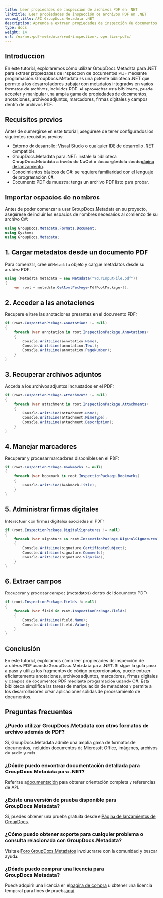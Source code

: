 ```yaml
---
title: Leer propiedades de inspección de archivos PDF en .NET
linktitle: Leer propiedades de inspección de archivos PDF en .NET
second_title: API GroupDocs.Metadata .NET
description: Aprenda a extraer propiedades de inspección de documentos PDF utilizando GroupDocs.Metadata para .NET. Explore anotaciones, archivos adjuntos y más.
type: docs
weight: 14
url: /es/net/pdf-metadata/read-inspection-properties-pdfs/
---
```

## Introducción
En este tutorial, exploraremos cómo utilizar GroupDocs.Metadata para .NET para extraer propiedades de inspección de documentos PDF mediante programación. GroupDocs.Metadata es una potente biblioteca .NET que permite a los desarrolladores trabajar con metadatos integrados en varios formatos de archivos, incluidos PDF. Al aprovechar esta biblioteca, puede acceder y manipular una amplia gama de propiedades de documentos, anotaciones, archivos adjuntos, marcadores, firmas digitales y campos dentro de archivos PDF.
## Requisitos previos
Antes de sumergirse en este tutorial, asegúrese de tener configurados los siguientes requisitos previos:
- Entorno de desarrollo: Visual Studio o cualquier IDE de desarrollo .NET compatible.
-  GroupDocs.Metadata para .NET: instale la biblioteca GroupDocs.Metadata a través de NuGet o descargándola desde[página de lanzamiento](https://releases.groupdocs.com/metadata/net/).
- Conocimientos básicos de C#: se requiere familiaridad con el lenguaje de programación C#.
- Documento PDF de muestra: tenga un archivo PDF listo para probar.

## Importar espacios de nombres
Antes de poder comenzar a usar GroupDocs.Metadata en su proyecto, asegúrese de incluir los espacios de nombres necesarios al comienzo de su archivo C#:
```csharp
using GroupDocs.Metadata.Formats.Document;
using System;
using GroupDocs.Metadata;
```
## 1. Cargar metadatos desde un documento PDF
 Para comenzar, cree un`Metadata` objeto y cargue metadatos desde su archivo PDF:
```csharp
using (Metadata metadata = new Metadata("YourInputFile.pdf"))
{
    var root = metadata.GetRootPackage<PdfRootPackage>();
```
## 2. Acceder a las anotaciones
Recupere e itere las anotaciones presentes en el documento PDF:
```csharp
if (root.InspectionPackage.Annotations != null)
{
    foreach (var annotation in root.InspectionPackage.Annotations)
    {
        Console.WriteLine(annotation.Name);
        Console.WriteLine(annotation.Text);
        Console.WriteLine(annotation.PageNumber);
    }
}
```
## 3. Recuperar archivos adjuntos
Acceda a los archivos adjuntos incrustados en el PDF:
```csharp
if (root.InspectionPackage.Attachments != null)
{
    foreach (var attachment in root.InspectionPackage.Attachments)
    {
        Console.WriteLine(attachment.Name);
        Console.WriteLine(attachment.MimeType);
        Console.WriteLine(attachment.Description);
    }
}
```
## 4. Manejar marcadores
Recuperar y procesar marcadores disponibles en el PDF:
```csharp
if (root.InspectionPackage.Bookmarks != null)
{
    foreach (var bookmark in root.InspectionPackage.Bookmarks)
    {
        Console.WriteLine(bookmark.Title);
    }
}
```
## 5. Administrar firmas digitales
Interactuar con firmas digitales asociadas al PDF:
```csharp
if (root.InspectionPackage.DigitalSignatures != null)
{
    foreach (var signature in root.InspectionPackage.DigitalSignatures)
    {
        Console.WriteLine(signature.CertificateSubject);
        Console.WriteLine(signature.Comments);
        Console.WriteLine(signature.SignTime);
    }
}
```
## 6. Extraer campos
Recuperar y procesar campos (metadatos) dentro del documento PDF:
```csharp
if (root.InspectionPackage.Fields != null)
{
    foreach (var field in root.InspectionPackage.Fields)
    {
        Console.WriteLine(field.Name);
        Console.WriteLine(field.Value);
    }
}
```

## Conclusión
En este tutorial, exploramos cómo leer propiedades de inspección de archivos PDF usando GroupDocs.Metadata para .NET. Si sigue la guía paso a paso y utiliza los fragmentos de código proporcionados, puede extraer eficientemente anotaciones, archivos adjuntos, marcadores, firmas digitales y campos de documentos PDF mediante programación usando C#. Esta biblioteca simplifica las tareas de manipulación de metadatos y permite a los desarrolladores crear aplicaciones sólidas de procesamiento de documentos.

## Preguntas frecuentes
### ¿Puedo utilizar GroupDocs.Metadata con otros formatos de archivo además de PDF?
Sí, GroupDocs.Metadata admite una amplia gama de formatos de documentos, incluidos documentos de Microsoft Office, imágenes, archivos de audio y más.
### ¿Dónde puedo encontrar documentación detallada para GroupDocs.Metadata para .NET?
 Referirse a[documentación](https://reference.groupdocs.com/metadata/net/) para obtener orientación completa y referencias de API.
### ¿Existe una versión de prueba disponible para GroupDocs.Metadata?
 Sí, puedes obtener una prueba gratuita desde el[Página de lanzamientos de GroupDocs](https://releases.groupdocs.com/).
### ¿Cómo puedo obtener soporte para cualquier problema o consulta relacionada con GroupDocs.Metadata?
 Visita el[Foro GroupDocs.Metadatos](https://forum.groupdocs.com/c/metadata/14) involucrarse con la comunidad y buscar ayuda.
### ¿Dónde puedo comprar una licencia para GroupDocs.Metadata?
Puede adquirir una licencia en el[pagina de compra](https://purchase.groupdocs.com/buy) u obtener una licencia temporal para fines de prueba[aquí](https://purchase.groupdocs.com/temporary-license/).
